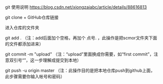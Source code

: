 ﻿git 使用说明
https://blog.csdn.net/xiongzaiabc/article/details/88616813

git clone + GitHub仓库链接

进入仓库的文件夹

git add .    （注：add后面加个空格，再加个 点号.   ，此操作是把scmor文件夹下面的文件都添加进来）

git commit -m "upload"   （注：“upload”里面换成你需要，如“first commit”，注意双引号“”，这一步理解成提交到本地）

git push -u origin master     （注：此操作目的是把本地仓库push到github上面，此步骤需要你输入帐号和密码）